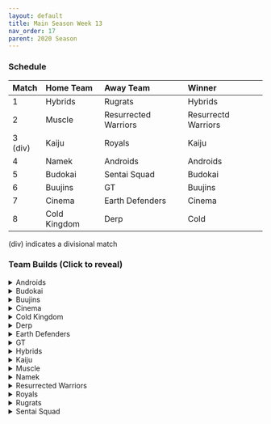 ```yaml
---
layout: default
title: Main Season Week 13
nav_order: 17
parent: 2020 Season
---
```

### Schedule

|Match          |  Home Team            | Away Team        | Winner          |
| :-------------| :---------------------| :----------------| :---------------|
| 1             | Hybrids               | Rugrats          |  Hybrids               |
| 2             | Muscle                | Resurrected Warriors | Resurrectd Warriors                |
| 3  (div)      | Kaiju                 | Royals           | Kaiju                |
| 4             | Namek                 | Androids         | Androids                |
| 5             | Budokai               | Sentai Squad     | Budokai                |
| 6             | Buujins               | GT               | Buujins                |
| 7             | Cinema                | Earth Defenders  | Cinema                | 
| 8             | Cold Kingdom          | Derp             | Cold                |

(div) indicates a divisional match

### Team Builds (Click to reveal)

<details>
  <summary>Androids</summary>
  <br />
<br />Home Map: Glacier
<br />Music: Boss Ganges
<br />Weekly Bench: Android 16
<br />Boost Store: Defense +1 (3 zenni)

- Android 17:
    - Super +2, Ki -1 (1)
    - Launch's Support (2)
    - Quick Fast Attack (1)
    - Indignation (1)
    - Fighting Spirit (1)
    - Serious (1)
    - Chiaotzu AI

- Cell (Perfect Form) - Costume 2
    - Attack +2, Defense -1 (1)
    - Eternal Life (4)
    - Serious (1)
    - Savior (1)
    - Broly's Ring (Limiter)
    - Defense +1 (Boost)
    - Cell AI

- Super 17 - Costume 2
    - Super +1 (1)
    - High Tension (3)
    - Fighting Spirit (1)
    - Indignation (1)
    - Savior (1)
    - Yajirobe AI

- Android 19:
    - Defense +2 (2)
    - Power of Rage (2)
    - Master Throw (1)
    - Light Body (1)
    - Latent Energy (1)
    - Majin Buu AI

</details>

<details>
  <summary>Budokai</summary>

<br />
<br />Home Map: Planet Namek
<br />Music: Boss Battle Rock
<br />Weekly bench: Cyborg Tao
<br />Boosts: N/A

- Kid Goku
    - Attack +2/Defense -1 (1)
    - Eternal Life (4)
    - Fighting Spirit (1)
    - Quick Fast Attack (1)
    - Trunks Ai

- Early Goku (Costume 4)
    - Defense +2 Attack -1 (1)
    - Savior (1)
    - Unleash Ki (1)
    - Launch's Support (2)
    - Dende's Healing (2)
    - Tien AI

- End Goku (SSJ) (Costume 2)
    - Ki+1 (1)
    - Indignation (1)
    - Savior (1)
    - Power of Rage (2)
    - Launch's Support (2)
    - Broly's Ring (Limiter)
    - Chiaotzu Ai

- Nam
    - Attack +1 (1)
    - Serious (1)
    - Quick Fast Attack (1)
    - Power of Rage (2)
    - Dende's Healing (2)
    - Trunks Ai


</details>

<details>
  <summary>Buujins</summary>
<br />
<br /> Home Map: Supreme Kai's World
<br />Music: Nanshan
<br />Bench: Kid Buu
<br />Boosts:

- Super Buu - Costume 2
    - Attack +2 Defense -1 (1)
    - Serious! (1)
    - Quick Fast Attack (1)
    - Dende's Healing (2)
    - Master Throw (1)
    - Combo Master (1)
    - Goku AI

- Majuub - Costume 2
    - Attack +1 (1)
    - Latent Energy! (1)
    - Quick Fast Attack (1)
    - Launch's Support (2)
    - Indignation! (1)
    - Light Body (1)
    - Ginyu AI

- Evil Buu - Costume 2
    - Defense +2 (2)
    - Dende's Healing (2)
    - Latent Energy! (1)
    - Serious! (1)
    - Fighting Spirit! (1)
    - Cell AI

- Majin Buu - Costume 2
    - Ki +2 Super -1 (1)
    - Savior (1)
    - Light Body (1)
    - Eternal Life (4)
    - Yajirobe AI

</details>

<details>
  <summary>Cinema</summary>
<br />  
<br />Home Map: Hell
<br />Music: Warlord F
<br />Bench: Fasha
<br />Boosts: 

- Gogeta - Costume 2
    - Ki +2 Super -1 (1)
    - Rush Blast 3 (3)
    - Indignation! (1)
    - Serious! (1)
    - Rising Fighting Spirit (1)
    - Vegeta AI

- Zangya - Costume 2
    - Defense +3 Attack -1 (2)
    - Rush Blast 2 (2)
    - Exquisite Skill (1)
    - Savior (1)
    - Quick Fast Attack (1)
    - Ginyu AI

- Garlic Jr. (Base Form) - Costume 2
    - Defense +2 (2)
    - Launch's Support (2)
    - Dende's Healing (2)
    - Fighting Spirit! (1)
    - Broly's Ring (Limiter)
    - Tien AI

- Turles - Costume 2
    - Super +1 (1)
    - Dende's Healing (2)
    - Launch's Support (2)
    - Fighting Spirit! (1)
    - Indignation! (1)
    - Tien AI

</details>

<details>
  <summary>Cold Kingdom </summary>
  <br />
<br />Home Map: Broly's Planet
<br />Music: Paranoia
<br />Bench: Freeza
<br />Boosts:

 King Cold - Costume 2
    - Attack +1(1)
    - Eternal Life(4)
    - Serious(1)
    - Quick Fast Attack(1)
    - Trunks AI

- First Form Cooler - Costume 2
    - Ki +2 Super -1(1) 
    - Indignation (1) 
    - Savior (1) 
    - Light Body(1)
    - Fighting Spirit(1)
    - Power of Rage(2)
    - Limiter(Free)
    - Yajirobe AI

- Meta Cooler - Costume 2
    - Defense +2(2)
    - Serious(1)
    - Latent Energy(1)
    - Quick Fast Attack(1)
    - Dende’s Healing(2)
    - Trunks AI

- Recoome - Costume 2
    - Ki +1(1)
    - Kibito’s Secret Art(2)
    - Savior(1)
    - Light Body(1)
    - Fighting Spirit(1)
    - Master Throw(1)
    - Tien AI

</details>

<details>
  <summary>Derp</summary>
<br />  
<br />Home Map: Penguin Village
<br />Music: War Begins
<br />Bench: Salza
<br />Boosts:

Note: Forgot to list their weekly bench 

- Devilman - Costume 2
    - ATK +1 (1)
    - Serious (1)
    - Quick Fast Attacks (1)
    - Power of Rage (2)
    - Light Body (1)
    - Combo Master (1)
    - Trunks AI

- Gero - Costume 2
    - Ki +2 Super -1 (1)
    - Indominable Fighting Spirit (2)
    - High Tension (3)
    - Light Body (1)
    - Gohan AI

- Hercule - Costume 2
    - Super +1 (1)
    - Indignation (1)
    - Fighting Spirit (1)
    - Launch Support (2)
    - Unleash Ki (1)
    - Savior (1)
    - Tien AI

- Kibito - Costume 2
    - Attack +2 Defense -1 (1)
    - Serious (1)
    - Quick Fast Attacks (1)
    - Dende's Healing (2)
    - Launch Support (2)
    - Goku AI

</details>

<details>
  <summary>Earth Defenders</summary>
  <br />
<br />Home Map: Mt. Paozu
<br />Music: Aether
<br />Bench: SSJ1 Mid Vegeta
<br />Boosts:

- Yamcha
    - Defense +3 Attack -1 (2)
    - Dragon Power (3)
    - Latent Energy (1)
    - Quick Fast Attack (1)
    - Tien AI

- Krillin
    - Attack +1 (1)
    - Dende's Healing (2)
    - Indomitable Fighting Spirit (2)
    - Serious (1)
    - Quick Fast Attack (1)
    - Trunks AI

- Base Mid Goku
    - Super +2 Ki -1 (1)
    - Power of Rage (2)
    - Savior (1)
    - Indignation (1)
    - Launch's Support (2)
    - Tien AI


- Tien - Costume 2
    - Defense +2 (2)
    - Eternal Life (4)
    - Latent Energy! (1)
    - Yajirobe AI

</details>

<details>
  <summary>GT</summary>
<br />  
<br />Home Map: Kings Castle
<br />Music: Turbulence
<br />Bench: Baby Vegeta
<br />Boosts:

Note: Forgot to list GT Goku’s form

- Syn Shenron (Costume 2)
    - Defense +3/Attack -1 (2)
    - Eternal Life (4)
    - Latent Energy (1)
    - Broly's Ring (Free)
    - AI - Frieza

- SSJ3 GT Goku (Costume 2)
    - Ki +1 (1)
    - Launchs Support (2)
    - Indignation (1)
    - Light Body  (1)
    - Fighting Spirit (1)
    - Savior (1)
    - Limiter (Free)
    - AI - Tien
 
 Pan (Costume 2)
    - Super +1 (1)
    - Light Body (1)
    - Dragon Power (3)
    - Savior (1)
    - Fighting Spirit (1)
    - AI - Yajirobe

- SSJ4 Vegeta (Costume 2)
    - Attack +2/Defense -1 (1)
    - Serious (1)
    - Rush Blast 3 (3)
    - Dende's Healing (2)
    - Broly's Ring (Free)
    - AI - Yajirobe


</details>

<details>
  <summary>Hybrids</summary>
<br />  
<br />Home Map: Wastelands
<br />Music: Dragon Castle
<br />Bench:  Kid Gohan
<br />Boosts:

- Ultimate Gohan
    - Attack +2 Defense -1 (1)
    - Serious (1)
    - Quick Fast Attack (1)
    - Eternal Life (4)
    - Majin Buu Ai

- Teen Gohan (SSJ) - Costume 1
    - Super +2, Ki-1 (1)
    - Indignation (1)
    - Fighting Spirit (1)
    - Launch’s Support (2)
    - Dende's Healing (2)
    - Chiaotzu Ai

- Sword Trunks (Base)
    - Ki + 2 Super - 1 (1)
    - Launch’s Support (2)
    - Dende's Healing (2)
    - Indignation(1)
    - Savior (1)
    - Broly's Ring (free)
    - Frieza AI

- Future Gohan (SSJ)
    - Ki +1 (1)
    - Fighting Spirit (1)
    - Latent Energy (1)
    - Serious (1)
    - Savior (1)
    - Kibito's Secret Art (2)
    - Frieza Ai

</details>

<details>
  <summary>Kaiju</summary>
<br />  
<br />Home Map: Rocky Area
<br />Music: Crongus
<br />Bench: Raditz
<br />Boosts:  Attack +1 (4z), Ki +1 (4z), Power of Rage (3z), Latent Energy! (2z)

- Bardock - Costume 2
    - Attack +2 Defense -1 (1)
    - Attack +1 (Boost!)
    - Fighting Spirit (1)
    - Serious (1)
    - Quick Fast Attack (1)
    - Combo Master (1)
    - Dende's Healing (2)
    - Majin Buu Ai

- King Vegeta - Costume 2
    - Defense +2 (2)
    - Power of Rage (boost)
    - Savior (1)
    - Eternal life (4)
    - Yajirobe Ai

- Nappa - Costume 2 (This is a must)
    - Defense +3 Attack -1 (2)
    - Latent Energy (Boost!)
    - Fighting spirit (1)
    - Savior (1)
    - Indignation (1)
    - Dende's Healing (2)
    - Yajirobe Ai

- Scouter Vegeta - Costume 2
    - Super +2 Ki - 1 (1)
    - Ki +1 (Boost!)
    - Serious (1)
    - Latent Energy (1)
    - Indignation (1)
    - Quick Fast Attack (1)
    - Launch's Support (2)
    - Chiaotzu Ai

</details>

<details>
  <summary>Muscle</summary>
<br />  
<br />Home Map: Muscle Tower
<br />Music: Epic Boss Fight
<br />Bench: Bojack
<br />Boosts:

- Android 13 (costume 2)
    - Attack +1 (1)
    - Dende’s Healing (2)
    - Tension Up (2)
    - Mirage (1)
    - Indignation (1)
    - Goku AI

- SSJ Trunks (costume 2)
    - Attack +2 Def -1 (1)
    - Dende's Healing (2)
    - Serious (1)
    - Quick Fast Attack (1)
    - Mirage (1)
    - Savior (1)
    - Goku AI

- Roshi (costume 3)
    - Ki+1 (1)
    - Power of Rage (2)
    - Kibito Secret Art (2)
    - Savior (1)
    - Indignation (1)
    - Ginyu AI

- SSJ Broly (costume 2)
    - Def +2 (2)
    - Eternal Life (4)
    - Light Body (1)
    - Goku AI

</details>

<details>
  <summary>Namek</summary>
<br />  
<br />Home Map: Kami's Lookout
<br />Music: Fight me if you can
<br />Bench: Nail
<br />Boosts:

Notes: Failed to post before the deadline. Lineup order was randomized and last used legal builds were used.

- Tambourine
    - Attack+2, Defense-1 (1)
    - Dende's Healing (2)
    - Combo Master (1)
    - Master Throw (1)
    - Serious (1)
    - Quick Fast Attack (1)
    - Trunks ai

- King Piccolo
    - Defense+2 (2)
    - Power of Rage (2)
    - Latent Energy (1)
    - Fighting Spirit (1)
    - Savior (1)
    - Tien ai

- Late Piccolo
    - Attack+1
    - Power of Rage (2)
    - Serious (1)
    - Latent Energy (1)
    - Light Body (1)
    - Quick Fast Attack (1)
    - Tien ai

- Nuova
    - Super+1 (1)
    - Dende's Healing (2)
    - Launch's Support (2)
    - Indignation (1)
    - Light Body (1)
    - Tien ai

</details>

<details>
  <summary>Resurrected Warriors</summary>
<br />  
<br />Home Map: Desert
<br />Music: Action Fight
<br />Bench: Early Piccolo
<br />Boosts:

- Eighter - Costume 2
    - Defence +3 Attack down 1 (2)
    - Eternal Life (4)
    - Light Body (1)
    - Cell AI

- Videl - Costume 3:
    - Defence +2 (2)
    - Launch Support (2)
    - Power Of Rage (2)
    - Indigniation (1)
    - Krillin AI

- End Vegeta (Ssj) - Costume 1
    - Attack +1 (1)
    - Launchs Support (2)
    - Savior (1)
    - Quick Fast Attack (1)
    - Fighting Spirit (1)
    - Light Body (1)
    - Chiaotzu AI

- Android 18 - Costume 3
    - Super +2 ki down 1 (1)
    - Hi Tension (3)
    - Kibitos Secret Art (2)
    - Savior (1)
    - Yajirobe Ai


</details>


<details>
  <summary>Royals</summary>
<br />  
<br />Home Map: Hyperbolic Time Chamber
<br />Music: Thunder
<br />Bench: Pilaf
<br />Boosts: Attack +1, Kibitos Secret Art (7z)

- Majin Vegeta
    - Attack +2 Defense -1 (1)
    - Attack +1 (boost)
    - Quick-Fast Attack (1)
    - Serious (1)
    - Eternal Life (4)
    - Chiaotzu AI

- Slug
    - Ki +1 (1)
    - Savior (1)
    - Latent Energy (1)
    - Fighting Spirit (1)
    - Lightbody (1)
    - Dende's Healing (2)
    - Tien AI

- Mecha Frieza
    - Defense +2 Attack -1 (1)
    - Savior (1)
    - Indignation (1)
    - Dende's Healing (2)
    - Launch's Support (2)
    - Kibitos Secret Art (Boost)
    - Vegeta AI

- Dabura
    - Ki +2 Super -1 (1)
    - Master Blast (1)
    - Serious (1)
    - Quick-Fast Attack (1)
    - Indignation (1) 
    - Launch's Support (2)
    - Default Ai


</details>

<details>
  <summary>Rugrats</summary>
<br />  
<br />Home Map: City Ruins
<br />Music: Nanga-F
<br />Bench: Saibaman
<br />Boosts:

Fusions ON

- Cell Jr (costume 2)
    - Ki +1 (1)
    - Dragon Power (3)
    - Light Body (1)
    - Active Heart (1)
    - Quick Fast Attack (1)
    - Trunks AI

- SSJ Goten (costume 1)
    - Attack +1 (1)
    - Indignation (1)
    - Dende's Healing (2)
    - Fighting Spirit (1)
    - Kibito's Secret Arts (2)
    - Chaiotzu AI

- Kid Trunks (costume 2)
    - Ki +2 Super -1 (1)
    - Indignation (1)
    - Dende's Healing (2)
    - Fighting Spirit (1)
    - Kibito's Secret Arts (2)
    - Broly's Ring (limiter)
    - Chaiotzu AI

- Arale (costume 2)
    - Attack +2 Defense -1 (1)
    - Latent Energy (1)
    - Serious (1)
    - Savior (1) 
    - Unleash Ki (1)
    - Launch's Support (2)
    - Yajirobe AI

</details>

<details>
  <summary>Sentai Squad</summary>
<br />  
<br />Home Map: Frieza's Ship
<br />Music: Hurricane
<br />Bench:  Burter
<br />Boosts: Rising Fighting Spirit (1z)

- Saiyawoman - Costume 2
    - Defense +2 (2)
    - Dragon Power (3)
    - Dende's Healing (2)
    - Rising Fighting Spirit (Boost)
    - Cell AI

- Saiyaman - Costume 2
    - Ki +1 (1)
    - Dragon Power (3)
    - Savior (1)
    - Fighting Spirit! (1)
    - Light Body (1)
    - Ginyu AI

- Captain Ginyu - Costume 2]
    - Attack +1 (1)
    - Eternal Life (4)
    - Power of Rage (2)
    - Goku AI

- Jeice - Costume 2
    - Super +2 Ki -1 (1)
    - Power of Rage (2)
    - Kibito's Secret Art (2)
    - Light Body (1)
    - Savior (1)
    - Yajirobe AI

</details>